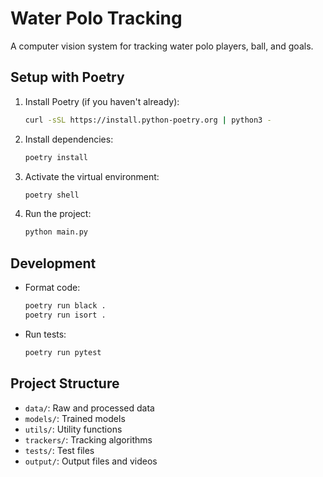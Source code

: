 # Water Polo Tracking

A computer vision system for tracking water polo players, ball, and goals.

## Setup with Poetry

1. Install Poetry (if you haven't already):
   ```bash
   curl -sSL https://install.python-poetry.org | python3 -
   ```

2. Install dependencies:
   ```bash
   poetry install
   ```

3. Activate the virtual environment:
   ```bash
   poetry shell
   ```

4. Run the project:
   ```bash
   python main.py
   ```

## Development

- Format code:
  ```bash
  poetry run black .
  poetry run isort .
  ```

- Run tests:
  ```bash
  poetry run pytest
  ```

## Project Structure

- `data/`: Raw and processed data
- `models/`: Trained models
- `utils/`: Utility functions
- `trackers/`: Tracking algorithms
- `tests/`: Test files
- `output/`: Output files and videos 